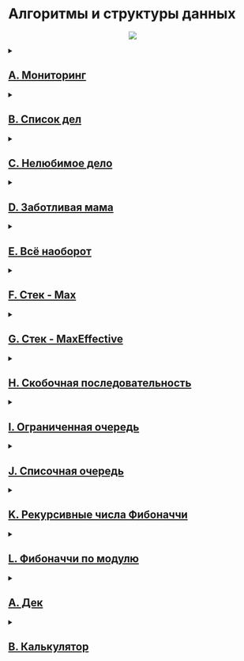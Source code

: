 <h1>Алгоритмы и структуры данных</h1>

<p align="center">
  <img src="https://s1.studylibfr.com/store/data/010101482_1-951be9a48a6d04770a13eea4a76b59fc.png">
</p>

<details> <summary><h2><a href="A_Monitoring.py">A. Мониторинг</a></h2></summary>
  <span>
    <p>
      Алла получила задание, связанное с мониторингом работы различных серверов. Требуется понять, сколько времени обрабатываются
      определённые запросы на конкретных серверах. Эту информацию нужно хранить в матрице, где номер столбца соответствуют идентификатору
      запроса, а номер строки — идентификатору сервера. Алла перепутала строки и столбцы местами. С каждым бывает. Помогите ей исправить
      баг.
    </p>
  </span>
  <p>
  Есть ма трица размера <span class="tex-math-text">m × n</span>. Нужно написать функцию, которая её транспонирует.
  </p>
  <p>Транспонированная матрица получается из исходной заменой строк на столбцы.</p>
  <p>Например, для матрицы <span class="tex-math-text">А</span> (слева) транспонированной будет следующая матрица (справа):</p>
  <p><img class="user-image" src="https://contest.yandex.ru/testsys/statement-image?imageId=69ff475b66bdbc91024d48b48ee588d5a58645a20b1433663a9e7981bef14e3d"></p>
  <h3>Формат ввода</h3>
  <span>
    <p>
      В первой строке задано число <span>n</span> — количество строк матрицы.<br>Во второй строке задано <span>m</span> — число столбцов, <span>m</span> и <span>n</span> не превосходят <span class="tex-math-text">1000</span>. В следующих <span class="tex-math-text">n</span> строках задана матрица. Числа в ней не превосходят по модулю <span>1000</span>.
    </p>
  </span>
  <h3>Формат вывода</h3>
  <span>
    <p>
      Напечатайте транспонированную матрицу в том же формате, который задан во входных данных. Каждая строка матрицы выводится на
      отдельной строке, элементы разделяются пробелами.
    </p>
  </span>   
  <h3>Пример</h3>
  <table>
    <thead>
      <tr>
        <th>Ввод</th>
        <th>Вывод</th>
      </tr>
    </thead>
    <tbody>
      <tr>
        <td><pre>
4
3
1 2 3
0 2 6
7 4 1
2 7 0
        </pre></td>
        <td><pre>
1 0 7 2
2 2 4 7
3 6 1 0
        </pre></td>
      </tr>
    </tbody>
  </table>
</details>

<details> <summary><h2><a href="B_Todo_ list.py">B. Список дел</a></h2></summary>
  <p>Васе нужно распечатать свой список дел на сегодня. Помогите ему: напишите функцию, которая печатает все его дела. Известно, что дел у Васи не больше 5000.</p>
  <p><span style="font-weight: bold;">Внимание: </span>в этой задаче не нужно считывать входные данные. Нужно написать только функцию, которая принимает на вход голову списка и печатает его элементы. Ниже дано описание структуры, которая задаёт узел списка. <!--l. 51--></p>
  <p>Используйте заготовки кода для данной задачи, расположенные по ссылкам:</p>
  <ul>
    <li><a href="https://github.com/Yandex-Practicum/algorithms-templates/tree/main/cpp/sprint2/B">c++</a></li>
    <li><a href="https://github.com/Yandex-Practicum/algorithms-templates/tree/main/java/sprint2/B">Java</a></li>
    <li><a href="https://github.com/Yandex-Practicum/algorithms-templates/tree/main/js/sprint2/B">js</a></li>
    <li><a href="https://github.com/Yandex-Practicum/algorithms-templates/tree/main/python/sprint2/B">Python</a></li>
    <li><a href="https://github.com/Yandex-Practicum/algorithms-templates/tree/main/csharp/sprint2/B">C#</a></li>
    <li><a href="https://github.com/Yandex-Practicum/algorithms-templates/tree/main/go/sprint2/B">go</a></li>
  </ul>
  <p><span style="font-weight: bold;">Решение надо отправлять только в виде файла с расширением,</span> <span style="font-weight: bold;">которое соответствует вашему языку. Иначе даже корректно</span> <span style="font-weight: bold;">написанное решение не пройдет тесты.</span></p>
  <h3>Формат ввода</h3>
  <div>
    В качестве ответа сдайте только код функции, которая печатает элементы списка. Длина списка не превосходит 5000 элементов. Список не бывает пустым.
  </div>
  <h3>Формат вывода</h3>
  <p>Функция должна напечатать элементы списка по одному в строке.</p>
  <p>&nbsp;</p>
</details>

<details> <summary><h2><a href="C_Unloved_business.py">C. Нелюбимое дело</a></h2></summary>
  <div>
    Вася размышляет, что ему можно не делать из того списка дел, который он составил. Но, кажется, все пункты очень важные! Вася решает загадать число и удалить дело, которое идёт под этим номером. Список дел представлен в виде односвязного списка. Напишите функцию solution, которая принимает на вход голову списка и номер удаляемого дела и возвращает голову обновлённого списка.
    <p><span style="font-weight: bold;">Внимание: </span>в этой задаче не нужно считывать входные данные. Нужно написать только функцию, которая принимает на вход голову списка и номер удаляемого элемента и возвращает голову обновлённого списка.</p>
    <p>Используйте заготовки кода для данной задачи, расположенные по ссылкам:</p>
    <ul>
      <li><a href="https://github.com/Yandex-Practicum/algorithms-templates/tree/main/cpp/sprint2/C">c++</a></li>
      <li><a href="https://github.com/Yandex-Practicum/algorithms-templates/tree/main/java/sprint2/C">Java</a></li>
      <li><a href="https://github.com/Yandex-Practicum/algorithms-templates/tree/main/js/sprint2/C">js</a></li>
      <li><a href="https://github.com/Yandex-Practicum/algorithms-templates/tree/main/python/sprint2/C">Python</a></li>
      <li><a href="https://github.com/Yandex-Practicum/algorithms-templates/tree/main/csharp/sprint2/C">C#</a></li>
      <li><a href="https://github.com/Yandex-Practicum/algorithms-templates/tree/main/go/sprint2/C">go</a></li>
    </ul>
    <p><span style="font-weight: bold;">Решение надо отправлять только в виде файла с расширением,</span> <span style="font-weight: bold;">которое соответствует вашему языку. Иначе даже корректно</span> <span style="font-weight: bold;">написанное решение не пройдет тесты. </span></p>
    <p>&nbsp;</p>
  </div>
  <h3>Формат ввода</h3>
  <div>
    Функция принимает голову списка и индекс элемента, который надо удалить (нумерация с нуля). Список содержит не более 5000 элементов. Список не бывает пустым.&nbsp;
  </div>
  <h3>Формат вывода</h3>
  <p>Верните голову списка, в котором удален нужный элемент.</p>
  <p>&nbsp;</p>
</details>

<details> <summary><h2><a href="D_Caring_mother.py">D. Заботливая мама</a></h2></summary>
  Мама Васи хочет знать, что сын планирует делать и когда. Помогите ей: напишите функцию solution, определяющую индекс первого вхождения передаваемого ей на вход значения в связном списке, если значение присутствует.
  <p><span style="font-weight: bold;">Внимание: </span>в этой задаче не нужно считывать входные данные. Нужно написать только функцию, которая принимает на вход голову списка и искомый элемент, а возвращает целое число &mdash; индекс найденного элемента или -1.</p>
  <p style="text-indent: 0em;">Используйте заготовки кода для данной задачи, расположенные по ссылкам:</p>
  <ul>
    <li><a href="https://github.com/Yandex-Practicum/algorithms-templates/tree/main/cpp/sprint2/D">c++</a></li>
    <li><a href="https://github.com/Yandex-Practicum/algorithms-templates/tree/main/java/sprint2/D">Java</a></li>
    <li><a href="https://github.com/Yandex-Practicum/algorithms-templates/tree/main/js/sprint2/D">js</a></li>
    <li><a href="https://github.com/Yandex-Practicum/algorithms-templates/tree/main/python/sprint2/D">Python</a></li>
    <li><a href="https://github.com/Yandex-Practicum/algorithms-templates/tree/main/csharp/sprint2/D">C#</a></li>
    <li><a href="https://github.com/Yandex-Practicum/algorithms-templates/tree/main/go/sprint2/D">go</a></li>
  </ul>
  <h3>Формат ввода</h3>
  Функция на вход принимает голову односвязного списка и элемент, который нужно найти. Длина списка не превосходит 10000 элементов. Список не бывает пустым.
  <h3>Формат вывода</h3>
  <div>Функция возвращает индекс первого вхождения искомого элемента в список(индексация начинается с нуля). Если элемент не найден, нужно вернуть -1.</div>
  <p>&nbsp;</p>
</details>

<details> <summary><h2><a href="E_All_opposite.py">E. Всё наоборот</a></h2></summary>
  Вася решил запутать маму &mdash;&ndash; делать дела в обратном порядке. Список его дел теперь хранится в двусвязном списке. Напишите функцию, которая вернёт список в обратном порядке.
  <p><span style="font-weight: bold;">Внимание: </span>в этой задаче не нужно считывать входные данные. Нужно написать только функцию, которая принимает на вход голову двусвязного списка и возвращает голову перевёрнутого списка. Ниже дано описание структуры, которая задаёт вершину списка.</p>
  <p>Используйте заготовки кода для данной задачи, расположенные по ссылкам:</p>
  <ul>
    <li><a href="https://github.com/Yandex-Practicum/algorithms-templates/tree/main/cpp/sprint2/E">c++</a></li>
    <li><a href="https://github.com/Yandex-Practicum/algorithms-templates/tree/main/java/sprint2/E">Java</a></li>
    <li><a href="https://github.com/Yandex-Practicum/algorithms-templates/tree/main/js/sprint2/E">js</a></li>
    <li><a href="https://github.com/Yandex-Practicum/algorithms-templates/tree/main/python/sprint2/E">Python</a></li>
    <li><a href="https://github.com/Yandex-Practicum/algorithms-templates/tree/main/csharp/sprint2/E">C#</a></li>
    <li><a href="https://github.com/Yandex-Practicum/algorithms-templates/tree/main/go/sprint2/E">go</a></li>
  </ul>
  <h3>Формат ввода</h3>
  Функция принимает на вход единственный аргумент &mdash; голову двусвязного списка. 
  <p>Длина списка не превосходит 1000 элементов. Список не бывает пустым.&nbsp;</p>
  <p>&nbsp;</p>
</details>

<details> <summary><h2><a href="F_Stack_max.py">F. Стек - Max</a></h2></summary>
  <p>Нужно реализовать класс StackMax, который поддерживает операцию определения максимума среди всех элементов в стеке. Класс должен поддерживать операции push(x), где x &ndash; целое число, pop() и get_max().</p>
  <p>В первой строке записано одно число n &mdash; количество команд, которое не превосходит 10000. В следующих n строках идут команды. Команды могут быть следующих видов:</p>
  <ul>
    <li>push(x) &mdash; добавить число x в стек;
    </li>
    <li>pop() &mdash; удалить число с вершины стека;
    </li>
    <li>get_max() &mdash; напечатать максимальное число в стеке;</li>
  </ul>
  <p>Если стек пуст, при вызове команды get_max() нужно напечатать &laquo;None&raquo;, для команды pop() &mdash; &laquo;error&raquo;.</p>
  <h3>Формат вывода</h3>
  <p>Для каждой команды get_max() напечатайте результат её выполнения. Если стек пустой, для команды get_max() напечатайте &laquo;None&raquo;. Если происходит удаление из пустого стека &mdash; напечатайте &laquo;error&raquo;.</p>
<h3>Пример 1</h3>
  <table>
    <thead>
      <tr>
        <th>
Ввод
        </th>
        <th>
Вывод
        </th>
        </tr>
    </thead>
    <tbody>
      <tr>
        <td>
          <pre>
8
get_max
push 7
pop
push -2
push -1
pop
get_max
get_max
          </pre>
        </td>
        <td>
          <pre>
None
-2
-2
          </pre>
        </td>
      </tr>
    </tbody>
  </table>
</details>

<details> <summary><h2><a href="G_Stack_MaxEffective.py">G. Стек - MaxEffective</a></h2></summary>
  <p>Реализуйте класс StackMaxEffective, поддерживающий операцию определения максимума среди элементов в стеке. Сложность операции должна быть O(1). Для пустого стека операция должна возвращать None. При этом push(x) и pop() также должны выполняться за константное время.</p>
  <h3>Формат ввода</h3>
  <p>В первой строке записано одно число &mdash; количество команд, оно не превосходит 100000. Далее идут команды по одной в строке. Команды могут быть следующих видов:</p>
  <ul>
    <li>push(x) &mdash; добавить число x в стек;</li>
    <li>pop() &mdash; удалить число с вершины стека;</li>
    <li>get_max() &mdash; напечатать максимальное число в стеке;</li>  </ul>
  Если стек пуст, при вызове команды get_max нужно напечатать &laquo;None&raquo;, для команды pop &mdash; &laquo;error&raquo;.
  <h3>Формат вывода</h3>
  <p>Для каждой команды get_max() напечатайте результат её выполнения. Если стек пустой, для команды get_max() напечатайте &laquo;None&raquo;. Если происходит удаление из пустого стека &mdash; напечатайте &laquo;error&raquo;.</p>
  <h3>Пример</h3>
  <table>
    <thead>
      <tr>
        <th>
Ввод
        </th>
        <th>
Вывод
        </th>
      </tr>
    </thead>
    <tbody>
      <tr>
        <td>
          <pre>
10
pop
pop
push 4
push -5
push 7
pop
pop
get_max
pop
get_max
          </pre>
        </td>
        <td>
          <pre>
error
error
4
None
          </pre>
        </td>
      </tr>
    </tbody>
  </table>
</details>

<details> <summary><h2><a href="H_Bracket_sequence.py">H. Скобочная последовательность</a></h2></summary>
  <p>Вот какую задачу Тимофей предложил на собеседовании одному из кандидатов. Если вы с ней ещё не сталкивались, то наверняка столкнётесь &ndash;&mdash; она довольно популярная.</p>
  <p>Дана скобочная последовательность. Нужно определить, правильная ли она.</p>
  <p>Будем придерживаться такого определения:</p>
  <ul>
    <li>пустая строка&nbsp;&mdash;&ndash; правильная скобочная последовательность;</li>
    <li>правильная скобочная последовательность, взятая в скобки одного типа,&nbsp;&ndash;&mdash; правильная скобочная последовательность;</li>
    <li>правильная скобочная последовательность с приписанной слева или справа правильной скобочной последовательностью&nbsp;&mdash;&ndash; тоже правильная.</li>
  </ul>
  На вход подаётся последовательность из скобок трёх видов: [], (), {}.
  <p>Напишите функцию is_correct_bracket_seq, которая принимает на вход скобочную последовательность и возвращает True, если последовательность правильная, а иначе False.</p>
  <h3>Формат ввода</h3>
  <p>На вход подаётся одна строка, содержащая скобочную последовательность. Скобки записаны подряд, без пробелов.</p>
  <h3>Формат вывода</h3>
  <p>Выведите &laquo;True&raquo; или &laquo;False&raquo;.</p>
  <h3>Пример 1</h3>
  <table>
    <thead>
      <tr>
        <th>
Ввод
        </th>
        <th>
Вывод
        </th>
      </tr>
    </thead>
    <tbody>
      <tr>
        <td>
          <pre>
{[()]}
          </pre>
        </td>
        <td>
          <pre>
True
          </pre>
        </td>
      </tr>
    </tbody>
  </table>
</details>

<details> <summary><h2><a href="I_Limited_queue.py">I. Ограниченная очередь</a></h2></summary>
  <p>Астрологи объявили день очередей ограниченного размера. Тимофею нужно написать класс&nbsp;MyQueueSized, который принимает параметр&nbsp;max_size, означающий максимально допустимое количество элементов в очереди.</p>
  <p>Помогите ему &mdash;&ndash; реализуйте программу, которая будет эмулировать работу такой очереди. Функции, которые надо поддержать, описаны в формате ввода.</p>
  <h3>Формат ввода</h3>
  <p>В первой строке записано одно число &mdash; количество команд, оно не превосходит 5000.<br />Во второй строке задан максимально допустимый размер очереди, он не превосходит 5000.<br />Далее идут команды по одной на строке. Команды могут быть следующих видов:</p>
  <ul>
    <li>push(x) &mdash; добавить число x в очередь;</li>
    <li>pop() &mdash; удалить число из очереди и вывести на печать;</li>
    <li>peek() &mdash; напечатать первое число в очереди;</li>
    <li>size() &mdash; вернуть размер очереди;</li>
  </ul>
  <p>При превышении допустимого размера очереди нужно вывести &laquo;error&raquo;. При вызове операций pop() или peek() для пустой очереди нужно вывести &laquo;None&raquo;.</p>
  <h3>Формат вывода</h3>
  <p>Напечатайте результаты выполнения нужных команд, по одному на строке.</p>
  <h3>Пример</h3>
<table>
<thead>
<tr>
<th>Ввод</th>
<th>Вывод</th>
</tr>
</thead>
<tbody>
<tr>
<td>
<pre>
8
2
peek
push 5
push 2
peek
size
size
push 1
size
</pre>
</td>
<td>
<pre>
None
5
2
2
error
2
</pre>
</td>
</tr>
</tbody>
</table>
</details>

<details> <summary><h2><a href="J_List_with_queue">J. Списочная очередь</a></h2></summary>
  <p>Любимый вариант очереди Тимофея &mdash; очередь, написанная с использованием связного списка. Помогите ему с реализацией. Очередь должна поддерживать выполнение трёх команд:</p>
  <ul>
    <li>get() &mdash; вывести элемент, находящийся в голове очереди, и удалить его. Если очередь пуста, то вывести &laquo;error&raquo;.</li>
    <li>put(x) &mdash; добавить число x в очередь</li>
    <li>size() &mdash; вывести текущий размер очереди</li>
  </ul>
  <h3>Формат ввода</h3>
  <p>В первой строке записано количество команд n &mdash; целое число, не превосходящее 1000. В каждой из следующих n строк записаны команды по одной строке.</p>
  <h3>Формат вывода</h3>
  <p>Выведите ответ на каждый запрос по одному в строке.</p>
  <h3>Пример 1</h3>
<table>
<thead>
<tr>
<th>Ввод</th>
<th>Вывод</th>
</tr>
</thead>
<tbody>
<tr>
<td>
<pre>
10
put -34
put -23
get
size
get
size
get
get
put 80
size
</pre>
</td>
<td>
<pre>
-34
1
-23
0
error
error
1
</pre>
</td>
</tr>
</tbody>
</table>
</details>

<details> <summary><h2><a href="K_Recursive_Fibonacci_numbers">K. Рекурсивные числа Фибоначчи</a></h2></summary>
  <p>У Тимофея было n (0&le;n&le;32) стажёров. Каждый стажёр хотел быть лучше своих предшественников, поэтому i-й стажёр делал столько коммитов, сколько делали два предыдущих стажёра в сумме. Два первых стажёра были менее инициативными &mdash;&ndash; они сделали по одному коммиту. Пусть Fi &mdash;&ndash; число коммитов, сделанных i-м стажёром (стажёры нумеруются с нуля). Тогда выполняется следующее: F0=F1=1. Для всех i&ge;2; выполнено Fi=Fi&minus;1+Fi&minus;2.</p>
  <p>Определите, сколько кода напишет следующий стажёр &ndash;&mdash; найдите Fn. </p>
  <p>Решение должно быть реализовано рекурсивно.</p>
  <h3>Формат ввода</h3>
  <p>На вход подаётся n &mdash; целое число в диапазоне от 0 до 32</p>
  <h3>Формат вывода</h3>
  <p>Нужно вывести Fn.</p>
  <h3>Пример</h3>
<table>
<thead>
<tr>
<th>Ввод</th>
<th>Вывод</th>
</tr>
</thead>
<tbody>
<tr>
<td>
<pre>
3</pre>
</td>
<td>
<pre>
3
</pre>
</td>
</tr>
</tbody>
</table>
</details>

<details> <summary><h2><a href="L_Fibonacci_modulo">L. Фибоначчи по модулю</a></h2></summary>
<p>У Тимофея было очень много стажёров, целых N (0 &le; N &le; 10<sup>6</sup>) человек. Каждый стажёр хотел быть лучше своих предшественников, поэтому i-й стажёр делал столько коммитов, сколько делали два предыдущих стажёра в сумме. Два первых стажёра были менее инициативными &mdash; они сделали по одному коммиту.</p>
<p>Пусть F<sub>i</sub> &mdash;&ndash; число коммитов, сделанных i-м стажёром (стажёры нумеруются с нуля). Первые два стажёра сделали по одному коммиту: F<sub>0</sub>=F<sub>1</sub>=1. Для всех&nbsp;i&ge; 2&nbsp;выполнено&nbsp;F<sub>i</sub>=F<sub>i&minus;1</sub>+F<sub>i&minus;2</sub>.</p>
<p>Определите, сколько кода напишет следующий стажёр &ndash;&mdash; найдите последние k цифр числа F<sub>n</sub>.</p>
<p><br />Как найти k последних цифр</p>
<p>Чтобы вычислить k последних цифр некоторого числа x, достаточно взять остаток от его деления на число 10<sup>k</sup>. Эта операция обозначается как x mod 10<sup>k</sup>. Узнайте, как записывается операция взятия остатка по модулю в вашем языке программирования.</p>
<p>Также обратите внимание на возможное переполнение целочисленных типов, если в вашем языке такое случается.</p>
<h3>Формат ввода</h3>
<div>
<p>В первой строке записаны через пробел два целых числа n (0 &le; n &le; 10<sup>6</sup>) и k (1 &le; k &le; 8).</p>
</div>
<h3>Формат вывода</h3>
<div>
<p>Выведите единственное число &ndash; последние k цифр числа F<sub>n</sub>.</p>
<p>Если в искомом числе меньше k цифр, то выведите само число без ведущих нулей.</p>
</div>
<h3>Пример</h3>
<table>
<thead>
<tr>
<th>Ввод</th>
<th>Вывод</th>
</tr>
</thead>
<tbody>
<tr>
<td>
<pre>
3 1
</pre>
</td>
<td>
<pre>
3
</pre>
</td>
</tr>
</tbody>
</table>
</details>

<details> <summary><h2><a href="final_A_Deck">A. Дек</a></h2></summary>
<p>Гоша реализовал структуру данных Дек, максимальный размер которого определяется заданным числом. Методы push_back(x), push_front(x), pop_back(), pop_front() работали корректно. Но, если в деке было много элементов, программа работала очень долго. Дело в том, что не все операции выполнялись за O(1). Помогите Гоше! Напишите эффективную реализацию.</p>
<p>Внимание: при реализации используйте кольцевой буфер.</p>
<h3>Формат ввода</h3>
<div>
<p>В первой строке записано количество команд n &mdash; целое число, не превосходящее 100000. Во второй строке записано число m &mdash; максимальный размер дека. Он не превосходит 50000. В следующих n строках записана одна из команд:</p>
<ul>
<li>push_back(value) &ndash; добавить элемент в конец дека. Если в деке уже находится максимальное число элементов, вывести &laquo;error&raquo;.</li>
<li>push_front(value) &ndash; добавить элемент в начало дека. Если в деке уже находится максимальное число элементов, вывести &laquo;error&raquo;.</li>
<li>pop_front() &ndash; вывести первый элемент дека и удалить его. Если дек был пуст, то вывести &laquo;error&raquo;.</li>
<li>pop_back() &ndash; вывести последний элемент дека и удалить его. Если дек был пуст, то вывести &laquo;error&raquo;.</li>
</ul>
Value &mdash; целое число, по модулю не превосходящее 1000.
</div>
<h3>Формат вывода</h3>
<div>
<p>Выведите результат выполнения каждой команды на отдельной строке. Для успешных запросов push_back(x) и push_front(x) ничего выводить не надо.</p>
</div>
<h3>Пример</h3>
<table>
<thead>
<tr>
<th>Ввод</th>
<th>Вывод</th>
</tr>
</thead>
<tbody>
<tr>
<td>
<pre>
4
4
push_front 861
push_front -819
pop_back
pop_back
</pre>
</td>
<td>
<pre>
861
-819
</pre>
</td>
</tr>
</tbody>
</table>
</details>

<details> <summary><h2><a href="final_B_Calculator">B. Калькулятор</a></h2></summary>
<p>Задание связано с обратной польской нотацией. Она используется для парсинга арифметических выражений. Еще её иногда называют постфиксной нотацией.</p>
<p>В постфиксной нотации операнды расположены перед знаками операций.</p>
<p>Пример 1: <br />3 4 +<br />означает 3 + 4 и равно 7 <br /><br />Пример 2: <br />12 5 /<br />Так как деление целочисленное, то в результате получим 2.</p>
<p>Пример 3: <br />10 2 4 * -<br />означает 10 - 2 * 4 и равно 2</p>
<p>Разберём последний пример подробнее:</p>
<p>Знак * стоит сразу после чисел 2 и 4, значит к ним нужно применить операцию, которую этот знак обозначает, то есть перемножить эти два числа. В результате получим 8.</p>
<p>После этого выражение приобретёт вид:</p>
<p>10 8 -</p>
<p>Операцию &laquo;минус&raquo; нужно применить к двум идущим перед ней числам, то есть 10 и 8. В итоге получаем 2.</p>
<p>Рассмотрим алгоритм более подробно. Для его реализации будем использовать стек.</p>
<p>Для вычисления значения выражения, записанного в обратной польской нотации, нужно считывать выражение слева направо и придерживаться следующих шагов:</p>
<ol>
<li>Обработка входного символа:
<ul>
<li>Если на вход подан операнд, он помещается на вершину стека.</li>
<li>Если на вход подан знак операции, то эта операция выполняется над требуемым количеством значений, взятых из стека в порядке добавления. Результат выполненной операции помещается на вершину стека.</li>
</ul>
</li>
<li>Если входной набор символов обработан не полностью, перейти к шагу 1.</li>
<li>После полной обработки входного набора символов результат вычисления выражения находится в вершине стека. Если в стеке осталось несколько чисел, то надо вывести только верхний элемент.</li>
</ol>
<p>Замечание про отрицательные числа и деление: в этой задаче под делением понимается математическое целочисленное деление. Это значит, что округление всегда происходит вниз. А именно: если a / b = c, то b &sdot; c &mdash; это наибольшее число, которое не превосходит a и одновременно делится без остатка на b.</p>
<p>Например, -1 / 3 = -1. Будьте осторожны: в C++, Java и Go, например, деление чисел работает иначе.</p>
<p>В текущей задаче гарантируется, что деления на отрицательное число нет.</p>
<h3>Формат ввода</h3>
<div>
<p>В единственной строке дано выражение, записанное в обратной польской нотации. Числа и арифметические операции записаны через пробел.</p>
<p>На вход могут подаваться операции: +, -, *, / и числа, по модулю не превосходящие 10000.</p>
<p>Гарантируется, что значение промежуточных выражений в тестовых данных по модулю не больше 50000.</p>
</div>
<h3>Формат вывода</h3>
<div>
<p>Выведите единственное число &mdash; значение выражения.</p>
</div>
<h3>Пример</h3>
<table>
<thead>
<tr>
<th>Ввод</th>
<th>Вывод</th>
</tr>
</thead>
<tbody>
<tr>
<td>
<pre>
2 1 + 3 *
</pre>
</td>
<td>
<pre>
9
</pre>
</td>
</tr>
</tbody>
</table>
</details>
